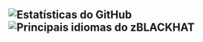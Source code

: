 ## ![Estatísticas do GitHub](https://github-readme-stats.vercel.app/api?username=Hacker666EXE&theme=highcontrast&show_icons=true) ![Principais idiomas do zBLACKHAT](https://github-readme-stats.vercel.app/api/top-langs/?username=Hacker666EXE&theme=highcontrast&show_icons=true&hide_border=false&layout=compact)
